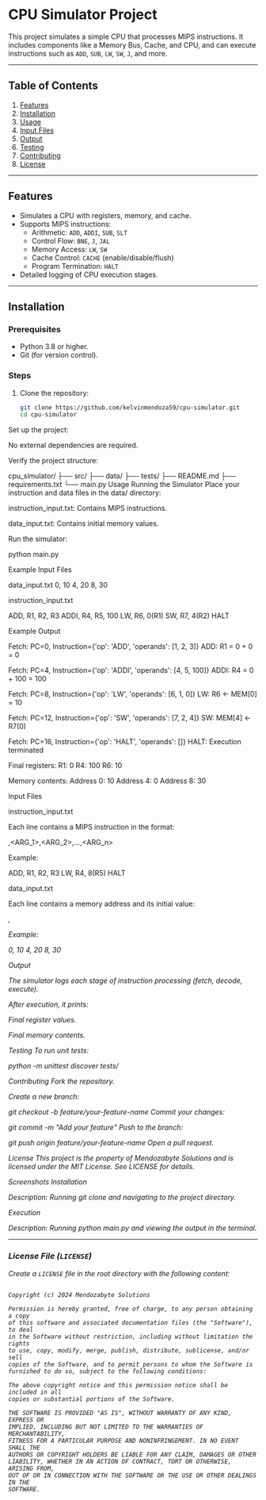 # CPU Simulator Project

This project simulates a simple CPU that processes MIPS instructions. It includes components like a Memory Bus, Cache, and CPU, and can execute instructions such as `ADD`, `SUB`, `LW`, `SW`, `J`, and more.

---

## Table of Contents
1. [Features](#features)
2. [Installation](#installation)
3. [Usage](#usage)
4. [Input Files](#input-files)
5. [Output](#output)
6. [Testing](#testing)
7. [Contributing](#contributing)
8. [License](#license)

---

## Features
- Simulates a CPU with registers, memory, and cache.
- Supports MIPS instructions:
  - Arithmetic: `ADD`, `ADDI`, `SUB`, `SLT`
  - Control Flow: `BNE`, `J`, `JAL`
  - Memory Access: `LW`, `SW`
  - Cache Control: `CACHE` (enable/disable/flush)
  - Program Termination: `HALT`
- Detailed logging of CPU execution stages.

---

## Installation

### Prerequisites
- Python 3.8 or higher.
- Git (for version control).

### Steps
1. Clone the repository:
   ```bash
   git clone https://github.com/kelvinmendoza59/cpu-simulator.git
   cd cpu-simulator


Set up the project:

No external dependencies are required.

Verify the project structure:

cpu_simulator/
├── src/
├── data/
├── tests/
├── README.md
├── requirements.txt
└── main.py
Usage
Running the Simulator
Place your instruction and data files in the data/ directory:

instruction_input.txt: Contains MIPS instructions.

data_input.txt: Contains initial memory values.

Run the simulator:

python main.py

Example Input Files

data_input.txt
0, 10
4, 20
8, 30


instruction_input.txt

ADD, R1, R2, R3
ADDI, R4, R5, 100
LW, R6, 0(R1)
SW, R7, 4(R2)
HALT

Example Output

Fetch: PC=0, Instruction={'op': 'ADD', 'operands': [1, 2, 3]}
ADD: R1 = 0 + 0 = 0

Fetch: PC=4, Instruction={'op': 'ADDI', 'operands': [4, 5, 100]}
ADDI: R4 = 0 + 100 = 100

Fetch: PC=8, Instruction={'op': 'LW', 'operands': [6, 1, 0]}
LW: R6 ← MEM[0] = 10

Fetch: PC=12, Instruction={'op': 'SW', 'operands': [7, 2, 4]}
SW: MEM[4] ← R7(0)

Fetch: PC=16, Instruction={'op': 'HALT', 'operands': []}
HALT: Execution terminated

Final registers:
R1: 0
R4: 100
R6: 10

Memory contents:
Address 0: 10
Address 4: 0
Address 8: 30


Input Files

instruction_input.txt

Each line contains a MIPS instruction in the format:

<INSTRUCTION>,<ARG_1>,<ARG_2>,...,<ARG_n>

Example:

ADD, R1, R2, R3
LW, R4, 8(R5)
HALT

data_input.txt

Each line contains a memory address and its initial value:


<ADDRESS>,<VALUE>


Example:

0, 10
4, 20
8, 30

Output

The simulator logs each stage of instruction processing (fetch, decode, execute).

After execution, it prints:

Final register values.

Final memory contents.

Testing
To run unit tests:

python -m unittest discover tests/


Contributing
Fork the repository.

Create a new branch:

git checkout -b feature/your-feature-name
Commit your changes:

git commit -m "Add your feature"
Push to the branch:

git push origin feature/your-feature-name
Open a pull request.

License
This project is the property of Mendozabyte Solutions and is licensed under the MIT License. See LICENSE for details.

Screenshots
Installation

Description: Running git clone and navigating to the project directory.

Execution

Description: Running python main.py and viewing the output in the terminal.



---

### **License File (`LICENSE`)**
Create a `LICENSE` file in the root directory with the following content:

```

Copyright (c) 2024 Mendozabyte Solutions

Permission is hereby granted, free of charge, to any person obtaining a copy
of this software and associated documentation files (the "Software"), to deal
in the Software without restriction, including without limitation the rights
to use, copy, modify, merge, publish, distribute, sublicense, and/or sell
copies of the Software, and to permit persons to whom the Software is
furnished to do so, subject to the following conditions:

The above copyright notice and this permission notice shall be included in all
copies or substantial portions of the Software.

THE SOFTWARE IS PROVIDED "AS IS", WITHOUT WARRANTY OF ANY KIND, EXPRESS OR
IMPLIED, INCLUDING BUT NOT LIMITED TO THE WARRANTIES OF MERCHANTABILITY,
FITNESS FOR A PARTICULAR PURPOSE AND NONINFRINGEMENT. IN NO EVENT SHALL THE
AUTHORS OR COPYRIGHT HOLDERS BE LIABLE FOR ANY CLAIM, DAMAGES OR OTHER
LIABILITY, WHETHER IN AN ACTION OF CONTRACT, TORT OR OTHERWISE, ARISING FROM,
OUT OF OR IN CONNECTION WITH THE SOFTWARE OR THE USE OR OTHER DEALINGS IN THE
SOFTWARE.

